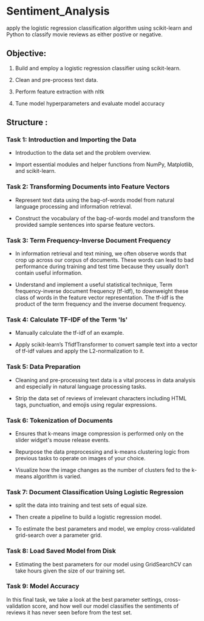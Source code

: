 # Sentiment_Analysis
apply the logistic regression classification algorithm using scikit-learn and Python to classify movie reviews as either postive or negative.


## Objective:

1. Build and employ a logistic regression classifier using scikit-learn.

2. Clean and pre-process text data.

3. Perform feature extraction with nltk

4. Tune model hyperparameters and evaluate model accuracy

## Structure :

### Task 1: Introduction and Importing the Data

* Introduction to the data set and the problem overview.

* Import essential modules and helper functions from NumPy, Matplotlib, and scikit-learn.

### Task 2: Transforming Documents into Feature Vectors

* Represent text data using the bag-of-words model from natural language processing and information retrieval.

* Construct the vocabulary of the bag-of-words model and transform the provided sample sentences into sparse feature vectors.

### Task 3: Term Frequency-Inverse Document Frequency

* In information retrieval and text mining, we often observe words that crop up across our corpus of documents. These words can lead to bad performance during training and test time because they usually don’t contain useful information.

* Understand and implement a useful statistical technique, Term frequency-inverse document frequency (tf-idf), to downweight these class of words in the feature vector representation. The tf-idf is the product of the term frequency and the inverse document frequency.

### Task 4: Calculate TF-IDF of the Term 'Is'

* Manually calculate the tf-idf of an example.

* Apply scikit-learn’s TfidfTransformer to convert sample text into a vector of tf-idf values and apply the L2-normalization to it.

### Task 5: Data Preparation

* Cleaning and pre-processing text data is a vital process in data analysis and especially in natural language processing tasks.

* Strip the data set of reviews of irrelevant characters including HTML tags, punctuation, and emojis using regular expressions.

### Task 6: Tokenization of Documents

* Ensures that k-means image compression is performed only on the slider widget's mouse release events.

* Repurpose the data preprocessing and k-means clustering logic from previous tasks to operate on images of your choice.

* Visualize how the image changes as the number of clusters fed to the k-means algorithm is varied.

### Task 7: Document Classification Using Logistic Regression

* split the data into training and test sets of equal size.

* Then create a pipeline to build a logistic regression model.

* To estimate the best parameters and model, we employ cross-validated grid-search over a parameter grid.

### Task 8: Load Saved Model from Disk

* Estimating the best parameters for our model using GridSearchCV can take hours given the size of our training set.

### Task 9: Model Accuracy

In this final task, we take a look at the best parameter settings, cross-validation score, and how well our model classifies the sentiments of reviews it has never seen before from the test set.

